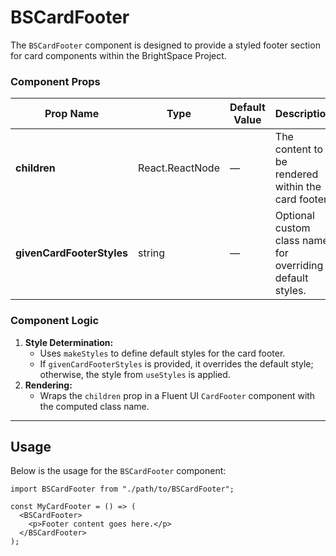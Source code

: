 # BSCardFooter

The `BSCardFooter` component is designed to provide a styled footer section for card components within the BrightSpace Project.

### Component Props

| Prop Name                 | Type            | Default Value | Description                                               |
| ------------------------- | --------------- | ------------- | --------------------------------------------------------- |
| **children**              | React.ReactNode | —             | The content to be rendered within the card footer.        |
| **givenCardFooterStyles** | string          | —             | Optional custom class name for overriding default styles. |

### Component Logic

1. **Style Determination:**
   - Uses `makeStyles` to define default styles for the card footer.
   - If `givenCardFooterStyles` is provided, it overrides the default style; otherwise, the style from `useStyles` is applied.
2. **Rendering:**
   - Wraps the `children` prop in a Fluent UI `CardFooter` component with the computed class name.

---

## Usage

Below is the usage for the `BSCardFooter` component:

```tsx
import BSCardFooter from "./path/to/BSCardFooter";

const MyCardFooter = () => (
  <BSCardFooter>
    <p>Footer content goes here.</p>
  </BSCardFooter>
);
```
